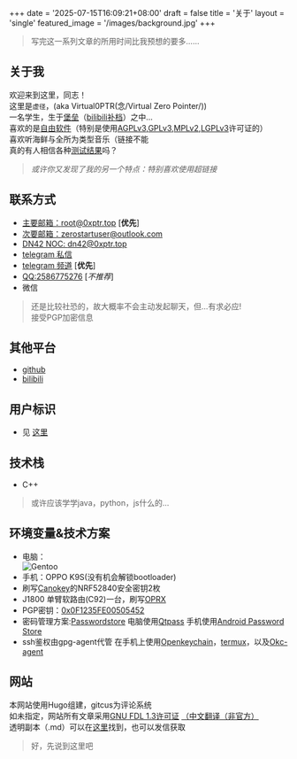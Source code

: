 +++
date = '2025-07-15T16:09:21+08:00'
draft = false
title = '关于'
layout = 'single'
featured_image = '/images/background.jpg'
+++

> 写完这一系列文章的所用时间比我预想的要多......
## **关于我**
欢迎来到这里，同志！   
这里是`虚径`，(aka Virtual0PTR(念/Virtual Zero Pointer/))  
一名学生，生于[堡垒](https://youtu.be/dysB9Av5SHo)（[bilibili补档](https://www.bilibili.com/video/BV17Q3BzHEzv)）之中...   
喜欢的是[自由软件](https://www.gnu.org/philosophy/free-sw.html)（特别是使用[AGPLv3](https://www.chinasona.org/gnu/agpl-3.0-cn.html),[GPLv3](https://jxself.org/translations/gpl-3.zh.shtml),[MPLv2](https://www.mozilla.org/en-US/MPL/2.0/),[LGPLv3](https://haydenwu.org/license-translations/lgplv3-zh.html)许可证的）   
喜欢听海鲜与全所为类型音乐（链接不能   
真的有人相信各种[测试结果](/about/testresult)吗？

> *或许你又发现了我的另一个特点：特别喜欢使用超链接*   

## 联系方式
+ [主要邮箱：root@0xptr.top](mailto:root@0xptr.top) [**优先**]
+ [次要邮箱：zerostartuser@outlook.com](mailto:zerostartuser@outlook.com)
+ [DN42 NOC: dn42@0xptr.top](mailto:dn42@0xptr.top)
+ [telegram 私信](https://t.me/Virtual0PTR)
+ [telegram 频道](https://t.me/+_L3e2LBOYsY2NGI9) [**优先**]
+ [QQ:2586775276](https://qm.qq.com/q/PsQXBAX5uw) [*不推荐*]
+ 微信
> 还是比较社恐的，故大概率不会主动发起聊天，但...有求必应!   
> 接受PGP加密信息
## 其他平台
+ [github](https://github.com/Virtual0PTR)
+ [bilibili](https://space.bilibili.com/604107414)
## 用户标识
+ 见 [这里](/about/uids)
## 技术栈
+ C++
> 或许应该学学java，python，js什么的...
## 环境变量&技术方案
+ 电脑：   
![Gentoo](/images/OS.png)
+ 手机：OPPO K9S(没有机会解锁bootloader)
+ 刷写[Canokey](https://github.com/canokeys/canokey-nrf52)的NRF52840安全密钥2枚
+ J1800 单臂软路由(C92)一台，刷写[OPRX](https://www.oprx.top/)
+ PGP密钥：[0x0F1235FE00505452](/pgp.key)
+ 密码管理方案:[Passwordstore](https://www.passwordstore.org/) 电脑使用[Qtpass](https://qtpass.org/) 手机使用[Android Password Store](https://github.com/android-password-store/Android-Password-Store)
+ ssh鉴权由gpg-agent代管 在手机上使用[Openkeychain](https://www.openkeychain.org/)，[termux](https://termux.dev/en/)，以及[Okc-agent](https://github.com/DDoSolitary/OkcAgent)
## 网站
本网站使用Hugo组建，gitcus为评论系统   
如未指定，网站所有文章采用[GNU FDL 1.3许可证](https://www.gnu.org/licenses/fdl-1.3.html) [（中文翻译（非官方）](https://haydenwu.org/license-translations/fdlv1.3-zh.html)   
透明副本（.md）可以在[这里](https://github.com/Virtual0PTR/v0blog/tree/main/content)找到，也可以发信获取

> 好，先说到这里吧   
